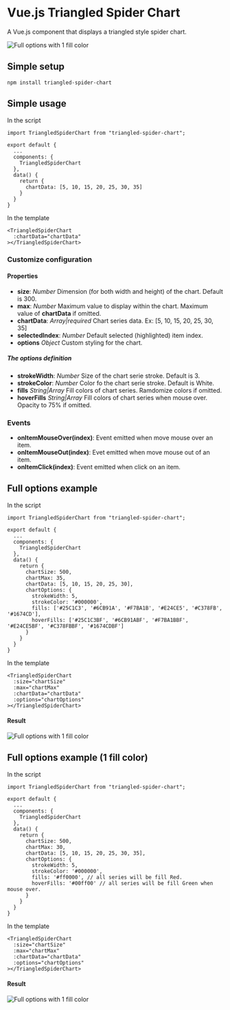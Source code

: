 # Vue.js Triangled Spider Chart
A Vue.js component that displays a triangled style spider chart.

![Full options with 1 fill color](./resources/full_options_1.png)

## Simple setup
```
npm install triangled-spider-chart
```

## Simple usage
In the script
```
import TriangledSpiderChart from "triangled-spider-chart";

export default {
  ...
  components: {
    TriangledSpiderChart
  },
  data() {
    return {
      chartData: [5, 10, 15, 20, 25, 30, 35]
    }
  }
}
```
In the template
```
<TriangledSpiderChart
  :chartData="chartData"
></TriangledSpiderChart>
```

### Customize configuration
#### Properties
- **size**: *Number* Dimension (for both width and height) of the chart. Default is 300.
- **max**: *Number* Maximum value to display within the chart. Maximum value of **chartData** if omitted.
- **chartData**: *Array|required* Chart series data. Ex: [5, 10, 15, 20, 25, 30, 35]
- **selectedIndex**: *Number* Default selected (highlighted) item index.
- **options** *Object* Custom styling for the chart.

##### The options definition
- **strokeWidth**: *Number* Size of the chart serie stroke. Default is 3.
- **strokeColor**: *Number* Color fo the chart serie stroke. Default is White.
- **fills** *String|Array* Fill colors of chart series. Ramdomize colors if omitted.
- **hoverFills** *String|Array* Fill colors of chart series when mouse over. Opacity to 75% if omitted.

### Events
- **onItemMouseOver(index)**: Event emitted when move mouse over an item.
- **onItemMouseOut(index)**: Evet emitted when move mouse out of an item.
- **onItemClick(index)**: Event emitted when click on an item.

## Full options example
In the script
```
import TriangledSpiderChart from "triangled-spider-chart";

export default {
  ...
  components: {
    TriangledSpiderChart
  },
  data() {
    return {
      chartSize: 500,
      chartMax: 35,
      chartData: [5, 10, 15, 20, 25, 30],
      chartOptions: {
        strokeWidth: 5,
        strokeColor: '#000000',
        fills: ['#25C1C3', '#6CB91A', '#F7BA1B', '#E24CE5', '#C378FB', '#1674CD'],
        hoverFills: ['#25C1C3BF', '#6CB91ABF', '#F7BA1BBF', '#E24CE5BF', '#C378FBBF', '#1674CDBF']
      }
    }
  }
}
```
In the template
```
<TriangledSpiderChart
  :size="chartSize"
  :max="chartMax"
  :chartData="chartData"
  :options="chartOptions"
></TriangledSpiderChart>
```

#### Result
![Full options with 1 fill color](./resources/full_options_1.png)

## Full options example (1 fill color)
In the script
```
import TriangledSpiderChart from "triangled-spider-chart";

export default {
  ...
  components: {
    TriangledSpiderChart
  },
  data() {
    return {
      chartSize: 500,
      chartMax: 30,
      chartData: [5, 10, 15, 20, 25, 30, 35],
      chartOptions: {
        strokeWidth: 5,
        strokeColor: '#000000',
        fills: '#ff0000', // all series will be fill Red.
        hoverFills: '#00ff00' // all series will be fill Green when mouse over.
      }
    }
  }
}
```
In the template
```
<TriangledSpiderChart
  :size="chartSize"
  :max="chartMax"
  :chartData="chartData"
  :options="chartOptions"
></TriangledSpiderChart>
```

#### Result
![Full options with 1 fill color](./resources/full_options_1_a.png)
